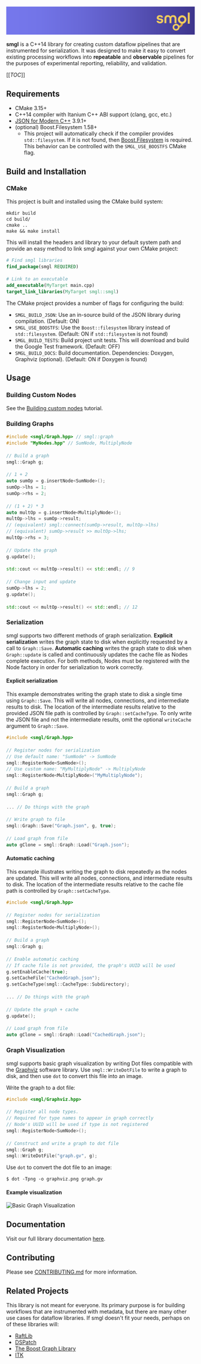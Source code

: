 [![smgl](graphics/logo/svg/banner.svg)](https://gitlab.com/educelab/smgl)

**smgl** is a C++14 library for creating custom dataflow pipelines that are 
instrumented for serialization. It was designed to make it easy to convert 
existing processing workflows into **repeatable** and **observable** pipelines 
for the purposes of experimental reporting, reliability, and validation.

[[_TOC_]]

## Requirements
- CMake 3.15+
- C++14 compiler with Itanium C++ ABI support (clang, gcc, etc.)
- [JSON for Modern C++](https://github.com/nlohmann/json) 3.9.1+
- (optional) Boost.Filesystem 1.58+
    - This project will automatically check if the compiler provides
      `std::filesystem`. If it is not found, then
      [Boost.Filesystem](https://www.boost.org/) is required. This behavior can
      be controlled with the `SMGL_USE_BOOSTFS` CMake flag.

## Build and Installation
### CMake
This project is built and installed using the CMake build system:

```shell
mkdir build
cd build/
cmake ..
make && make install
```

This will install the headers and library to your default system path and 
provide an easy method to link smgl against your own CMake project:

```cmake
# Find smgl libraries
find_package(smgl REQUIRED)

# Link to an executable
add_executable(MyTarget main.cpp)
target_link_libraries(MyTarget smgl::smgl)
```

The CMake project provides a number of flags for configuring the build:
 - `SMGL_BUILD_JSON`: Use an in-source build of the JSON library during 
    compilation. (Default: ON)
 - `SMGL_USE_BOOSTFS`: Use the `Boost::filesystem` library instead of
    `std::filesystem`. (Default: ON if `std::filesystem` is not found)
 - `SMGL_BUILD_TESTS`: Build project unit tests. This will download and build 
    the Google Test framework. (Default: OFF) 
 - `SMGL_BUILD_DOCS`: Build documentation. Dependencies: Doxygen, Graphviz
    (optional). (Default: ON if Doxygen is found)

## Usage
### Building Custom Nodes
See the [Building custom nodes](https://educelab.gitlab.io/smgl/docs/building-custom-nodes.html) tutorial.

### Building Graphs
```c++
#include <smgl/Graph.hpp> // smgl::graph
#include "MyNodes.hpp" // SumNode, MultiplyNode

// Build a graph
smgl::Graph g;

// 1 + 2
auto sumOp = g.insertNode<SumNode>();
sumOp->lhs = 1;
sumOp->rhs = 2;

// (1 + 2) * 3
auto multOp = g.insertNode<MultiplyNode>();
multOp->lhs = sumOp->result;
// (equivalent) smgl::connect(sumOp->result, multOp->lhs)
// (equivalent) sumOp->result >> multOp->lhs;
multOp->rhs = 3;

// Update the graph
g.update();

std::cout << multOp->result() << std::endl; // 9

// Change input and update
sumOp->lhs = 2;
g.update();

std::cout << multOp->result() << std::endl; // 12
```

### Serialization
smgl supports two different methods of graph serialization. 
**Explicit serialization** writes the graph state to disk when explicitly 
requested by a call to `Graph::Save`. **Automatic caching** writes the graph 
state to disk when `Graph::update` is called and continuously updates the 
cache file as Nodes complete execution. For both methods, Nodes must be 
registered with the Node factory in order for serialization to work correctly.

#### Explicit serialization
This example demonstrates writing the graph state to disk a single time using 
`Graph::Save`. This will write all nodes, connections, and intermediate results 
to disk. The location of the intermediate results relative to the provided 
JSON file path is controlled by `Graph::setCacheType`. To only write the JSON 
file and not the intermediate results, omit the optional `writeCache` argument 
to `Graph::Save`.

```c++
#include <smgl/Graph.hpp>

// Register nodes for serialization
// Use default name: "SumNode" -> SumNode
smgl::RegisterNode<SumNode>();
// Use custom name: "MyMultiplyNode" -> MultiplyNode
smgl::RegisterNode<MultiplyNode>("MyMultiplyNode");

// Build a graph
smgl::Graph g;

... // Do things with the graph

// Write graph to file
smgl::Graph::Save("Graph.json", g, true);

// Load graph from file
auto gClone = smgl::Graph::Load("Graph.json");
```

#### Automatic caching
This example illustrates writing the graph to disk repeatedly as the nodes are 
updated. This will write all nodes, connections, and intermediate results to 
disk. The location of the intermediate results relative to the cache file path 
is controlled by `Graph::setCacheType`.

```c++
#include <smgl/Graph.hpp>

// Register nodes for serialization
smgl::RegisterNode<SumNode>();
smgl::RegisterNode<MultiplyNode>();

// Build a graph
smgl::Graph g;

// Enable automatic caching
// If cache file is not provided, the graph's UUID will be used
g.setEnableCache(true);
g.setCacheFile("CachedGraph.json");
g.setCacheType(smgl::CacheType::Subdirectory);

... // Do things with the graph

// Update the graph + cache
g.update();

// Load graph from file
auto gClone = smgl::Graph::Load("CachedGraph.json");
```

### Graph Visualization
smgl supports basic graph visualization by writing Dot files compatible with 
the [Graphviz](https://graphviz.org/) software library. Use `smgl::WriteDotFile`
to write a graph to disk, and then use `dot` to convert this file into an image.

Write the graph to a dot file:
```c++
#include <smgl/Graphviz.hpp>

// Register all node types.
// Required for type names to appear in graph correctly
// Node's UUID will be used if type is not registered
smgl::RegisterNode<SumNode>();

// Construct and write a graph to dot file
smgl::Graph g;
smgl::WriteDotFile("graph.gv", g);
```

Use `dot` to convert the dot file to an image:
```shell 
$ dot -Tpng -o graphviz.png graph.gv
```

#### Example visualization
![Basic Graph Visualization](graphics/examples/graphviz.png)

## Documentation
Visit our full library documentation [here](https://educelab.gitlab.io/smgl/docs/).

## Contributing
Please see [CONTRIBUTING.md](CONTRIBUTING.md) for more information.

## Related Projects
This library is not meant for everyone. Its primary purpose is for building 
workflows that are instrumented with metadata, but there are many other use 
cases for dataflow libraries. If smgl doesn't fit your needs, perhaps on of
these libraries will:
- [RaftLib](https://github.com/RaftLib/RaftLib)
- [DSPatch](https://github.com/cross-platform/dspatch)
- [The Boost Graph Library](https://www.boost.org/doc/libs/1_74_0/libs/graph/doc/index.html)
- [ITK](https://itk.org/)